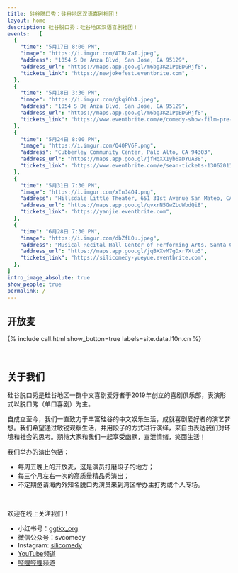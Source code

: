 ```yaml
---
title: 硅谷脱口秀：硅谷地区汉语喜剧社团！
layout: home
description: 硅谷脱口秀：硅谷地区汉语喜剧社团！
events:   [
  {
    "time": "5月17日 8:00 PM",
    "image": "https://i.imgur.com/ATRuZaI.jpeg",
    "address": "1054 S De Anza Blvd, San Jose, CA 95129",
    "address_url": "https://maps.app.goo.gl/m6bg3Kz1PpEDGRjf8",
    "tickets_link": "https://newjokefest.eventbrite.com",
  },
  {
    "time": "5月18日 3:30 PM",
    "image": "https://i.imgur.com/gkqiOhA.jpeg",
    "address": "1054 S De Anza Blvd, San Jose, CA 95129",
    "address_url": "https://maps.app.goo.gl/m6bg3Kz1PpEDGRjf8",
    "tickets_link": "https://www.eventbrite.com/e/comedy-show-film-pre-screening-tickets-1343429797689",
  },
  {
    "time": "5月24日 8:00 PM",
    "image": "https://i.imgur.com/Q40PV6F.png",
    "address": "Cubberley Community Center, Palo Alto, CA 94303",
    "address_url": "https://maps.app.goo.gl/jfHqXX1yb6aDYuA88",
    "tickets_link": "https://www.eventbrite.com/e/sean-tickets-1306201195939",
  },
  {
    "time": "5月31日 7:30 PM",
    "image": "https://i.imgur.com/xInJ4O4.png",
    "address": "Hillsdale Little Theater, 651 31st Avenue San Mateo, CA 94403",
    "address_url": "https://maps.app.goo.gl/qvxrN5GwZLuWbdQi8",
    "tickets_link": "https://yanjie.eventbrite.com",
  },
  {
    "time": "6月28日 7:30 PM",
    "image": "https://i.imgur.com/dbZfL0u.jpeg",
    "address": "Musical Recital Hall Center of Performing Arts, Santa Clara, CA 95050",
    "address_url": "https://maps.app.goo.gl/jqBXXvM7gDxr7Xtu5",
    "tickets_link": "https://silicomedy-yueyue.eventbrite.com",
  },
]
intro_image_absolute: true
show_people: true
permalink: /
---
```

## 开放麦

{% include call.html show_button=true labels=site.data.l10n.cn %}

&nbsp;

## 关于我们

硅谷脱口秀是硅谷地区一群中文喜剧爱好者于2019年创立的喜剧俱乐部，表演形式以脱口秀（单口喜剧）为主。

自成立至今，我们一直致力于丰富硅谷的中文娱乐生活，成就喜剧爱好者的演艺梦想。我们希望通过敏锐观察生活，并用段子的方式进行演绎，来自由表达我们对环境和社会的思考。期待大家和我们一起享受幽默，宣泄情绪，笑面生活！

我们举办的演出包括：

- 每周五晚上的开放麦，这是演员打磨段子的地方；
- 每三个月左右一次的高质量精品秀演出；
- 不定期邀请海内外知名脱口秀演员来到湾区举办主打秀或个人专场。

&nbsp;

欢迎在线上关注我们！

- 小红书号：[ggtkx_org](https://www.xiaohongshu.com/user/profile/5c0c79410000000006003274)
- 微信公众号：svcomedy
- Instagram: [silicomedy](https://www.instagram.com/silicomedy/)
- [YouTube](https://www.youtube.com/channel/UCqG1oe7CjCghQdZDldNKT0A/featured)频道
- [哔哩哔哩](https://space.bilibili.com/482647119)频道
